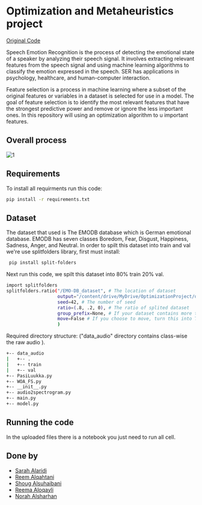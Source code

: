 # Optimization and Metaheuristics project

[Original Code](https://github.com/soumitri2001/Wrapper-Filter-Speech-Emotion-Recognition)

Speech Emotion Recognition is the process of detecting the emotional state of a speaker by analyzing their speech signal. It involves extracting relevant features from the speech signal and using machine learning algorithms to classify the emotion expressed in the speech. SER has applications in psychology, healthcare, and human-computer interaction.

Feature selection is a process in machine learning where a subset of the original features or variables in a dataset is selected for use in a model. The goal of feature selection is to identify the most relevant features that have the strongest predictive power and remove or ignore the less important ones. In this repository will using an optimization algorithm to u important features.

## Overall process 
![1](https://b.top4top.io/p_2702bzsgh1.png)
## Requirements
To install all requirments run this code:
```bash
pip install -r requirements.txt
```
## Dataset
The dataset that used is The EMODB database which is German emotional database. EMODB has seven classes Boredom, Fear, Disgust, Happiness, Sadness, Anger, and Neutral. In order to spilt this dataset into train and val we're use splitfolders library, first must install: 
```bash
 pip install split-folders
 ```
Next run this code, we spilt this dataset into 80% train 20% val.
```bash
import splitfolders
splitfolders.ratio("/EMO-DB_dataset", # The location of dataset
                   output="/content/drive/MyDrive/OptimizationProject/data", # The output location
                   seed=42, # The number of seed
                   ratio=(.8, .2, 0), # The ratio of splited dataset
                   group_prefix=None, # If your dataset contains more than one file like ".jpg", ".pdf", etc
                   move=False # If you choose to move, turn this into True
                   )
```
Required directory structure: ("data_audio" directory contains class-wise the raw audio ).
```bash
+-- data_audio
|   +-- .
|   +-- train
|   +-- val
+-- PasiLuukka.py
+-- WOA_FS.py
+-- __init__.py
+-- audio2spectrogram.py
+-- main.py
+-- model.py
```
## Running the code 
In the uploaded files there is a notebook you just need to run all cell.

## Done by
- [Sarah Alaridi](https://github.com/alaridisarah)
- [Reem Alqahtani](https://github.com/reemabdulmohsen)
- [Shoug Alsuhaibani](https://github.com/alsuhaibanishoug)
- [Reema Aloqayli](https://github.com/Roqayli)
- [Norah Alsharhan](https://github.com/-)



